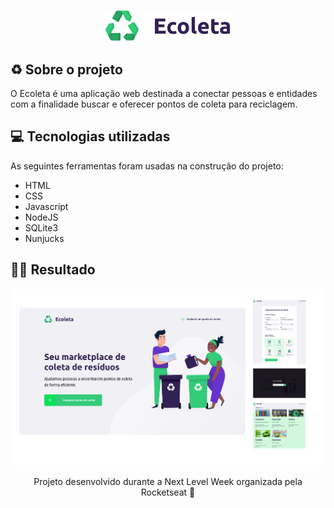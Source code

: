 <h3 align="center">
    <img width="200px" src="/public/imagens/logo.svg">
   

## ♻️ Sobre o projeto
O Ecoleta é uma aplicação web destinada a conectar pessoas e entidades com a finalidade buscar e oferecer pontos de coleta para reciclagem. 



## 💻 Tecnologias utilizadas
As seguintes ferramentas foram usadas na construção do projeto:
- HTML
- CSS
- Javascript
- NodeJS
- SQLite3
- Nunjucks

## ✌🏻 Resultado
<p align="center">
<img width="900px" src="/public/imagens/img.png"></p>

<p align="center">Projeto desenvolvido durante a Next Level Week organizada pela Rocketseat 🚀</p>
